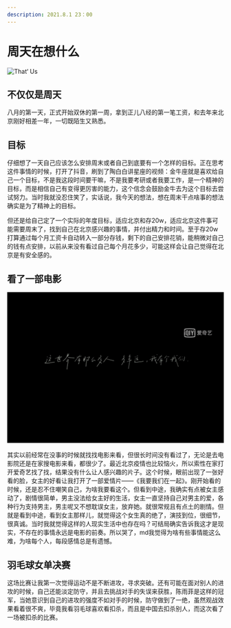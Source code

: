 ```yaml
---
description: 2021.8.1 23：00
---
```


# 周天在想什么

![That&#x2018; Us](../.gitbook/assets/image%20%282%29.png)

## 不仅仅是周天

八月的第一天，正式开始双休的第一周，拿到正儿八经的第一笔工资，和去年来北京刚好相差一年，一切既陌生又熟悉。

## 目标

仔细想了一天自己应该怎么安排周末或者自己到底要有一个怎样的目标。正在思考这件事情的时候，打开了抖音，刷到了陶白白讲星座的视频：金牛座就是喜欢给自己一个目标，不是我这段时间要干嘛，不是我要考研或者我要工作，是一个精神的目标，而是相信自己有变得更厉害的能力，这个信念会鼓励金牛去为这个目标去尝试努力。当时我就没忍住笑了，实话说，我今天的想法，想在周末干点啥事的想法确实是为了精神上的目标。

但还是给自己定了一个实际的年度目标，适应北京和存20w，适应北京这件事可能需要周末了，找到自己在北京感兴趣的事情，并付出精力和时间。至于存20w打算通过每个月工资卡自动转入一部分存钱，剩下的自己安排花销，能稍微对自己的钱有点安排，以前从来没有看过自己每个月花多少，可能这样会让自己觉得在北京是有安全感的。

## 看了一部电影

![&#x7247;&#x5C3E;](../.gitbook/assets/image%20%283%29.png)

其实以前经常在没事的时候就找找电影来看，但很长时间没有看过了，无论是去电影院还是在家搜电影来看，都很少了。最近北京疫情也比较恼火，所以索性在家打开爱奇艺找了找，结果没有什么让人感兴趣的片子。这个时候，眼前出现了一张好看的脸，女主的好看让我打开了一部爱情片——《我要我们在一起》。刚开始看的时候，还是忍不住嘲笑自己，为啥我要看这个。但看到中途，我确实有点被女主感动了，剧情很简单，男主没法给女主好的生活，女主一直坚持自己对男主的爱，各种行为支持男主，男主呢又不想耽误女主，放弃她。就很常规且有点土的剧情。但就是看到中途，看到女主那样儿，就觉得这个女生真的绝了，演技到位，很细节，很真诚。当时我就觉得这样的人现实生活中也存在吗？可结局确实告诉我这才是现实，不存在的事情永远是电影的前奏。所以哭了，md我觉得为啥有些事情能这么难，为啥每个人，每段感情总是有遗憾。

## 羽毛球女单决赛

这场比赛让我第一次觉得运动不是不断进攻，寻求突破。还有可能在面对别人的进攻的时候，自己还能淡定防守，并且去挑战对手的失误来获胜，陈雨菲是这样的冠军，当她意识到自己的进攻的强度不如对手的时候，防守做到了一绝，虽然观战效果看着很不爽，毕竟我看羽毛球喜欢看扣杀，而且是中国去扣杀别人，而这次看了一场被扣杀的比赛。

